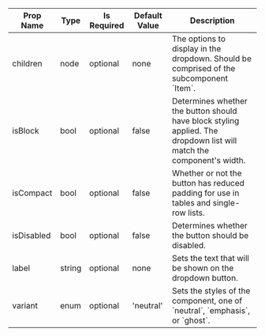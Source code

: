 <table><thead><tr><th>Prop Name</th><th>Type</th><th>Is Required</th><th>Default Value</th><th>Description</th></tr></thead><tbody><tr><td>children</td><td>node</td><td>optional</td><td>none</td><td>The options to display in the dropdown. Should be comprised of the subcomponent `Item`.</td></tr><tr><td>isBlock</td><td>bool</td><td>optional</td><td>false</td><td>Determines whether the button should have block styling applied. The dropdown list will match the component's width.</td></tr><tr><td>isCompact</td><td>bool</td><td>optional</td><td>false</td><td>Whether or not the button has reduced padding for use in tables and single-row lists.</td></tr><tr><td>isDisabled</td><td>bool</td><td>optional</td><td>false</td><td>Determines whether the button should be disabled.</td></tr><tr><td>label</td><td>string</td><td>optional</td><td>none</td><td>Sets the text that will be shown on the dropdown button.</td></tr><tr><td>variant</td><td>enum</td><td>optional</td><td>'neutral'</td><td>Sets the styles of the component, one of `neutral`, `emphasis`, or `ghost`.</td></tr></tbody><table>